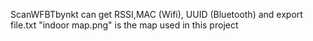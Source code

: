 ScanWFBTbynkt can get RSSI,MAC (Wifi), UUID (Bluetooth) and export file.txt
"indoor map.png" is the map used in this project
